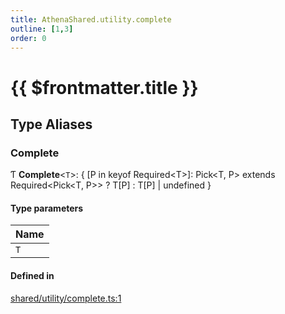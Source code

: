 ```yaml
---
title: AthenaShared.utility.complete
outline: [1,3]
order: 0
---
```


# {{ $frontmatter.title }}


## Type Aliases

### Complete

Ƭ **Complete**<`T`\>: { [P in keyof Required<T\>]: Pick<T, P\> extends Required<Pick<T, P\>\> ? T[P] : T[P] \| undefined }

#### Type parameters

| Name |
| :------ |
| `T` |

#### Defined in

[shared/utility/complete.ts:1](https://github.com/Stuyk/altv-athena/blob/f9f448a/src/core/shared/utility/complete.ts#L1)
